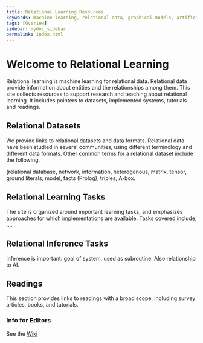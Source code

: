 ```yaml
---
title: Relational Learning Resources
keywords: machine learning, relational data, graphical models, artificial intelligence, relational inference
tags: [Overiew]
sidebar: mydoc_sidebar
permalink: index.html
---
```



# Welcome to Relational Learning

Relational learning is machine learning for relational data. Relational data provide information about entities and the relationships among them. This site collects resources to support research and teaching about relational learning. It includes pointers to datasets, implemented systems, tutorials and readings. 


## Relational Datasets

We provide links to relational datasets and data formats.
Relational data have been studied in several communities, using different terminology and different data formats. Other common terms for a relational dataset include the following. 

(relational database, network, information, heterogenous, matrix, tensor, ground literals, model, facts (Prolog), triples, A-box. 

## Relational Learning Tasks

The site is organized around important learning tasks, and emphasizes approaches for which implementations are available. Tasks covered include, ....

## Relational Inference Tasks

inference is important: goal of system, used as subroutine. Also relationship to AI.

## Readings

This section provides links to readings with a broad scope, including survey articles, books, and tutorials. 

### Info for Editors

See the [Wiki](https://github.com/relational-learning/relational-learning.github.io/wiki/Github-Pages-Info)


